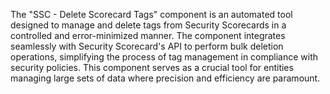 The "SSC - Delete Scorecard Tags" component is an automated tool designed to manage and delete tags from Security Scorecards in a controlled and error-minimized manner. The component integrates seamlessly with Security Scorecard's API to perform bulk deletion operations, simplifying the process of tag management in compliance with security policies. This component serves as a crucial tool for entities managing large sets of data where precision and efficiency are paramount.
